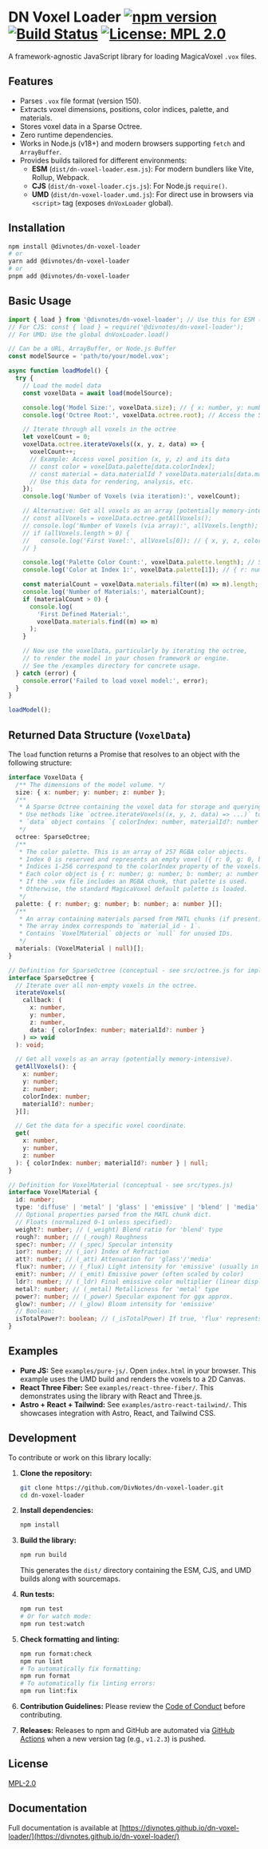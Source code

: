 # DN Voxel Loader [![npm version](https://img.shields.io/npm/v/@divnotes/dn-voxel-loader.svg)](https://www.npmjs.com/package/@divnotes/dn-voxel-loader) [![Build Status](https://github.com/DivNotes/dn-voxel-loader/actions/workflows/release.yml/badge.svg)](https://github.com/DivNotes/dn-voxel-loader/actions/workflows/release.yml) [![License: MPL 2.0](https://img.shields.io/badge/License-MPL_2.0-brightgreen.svg)](https://opensource.org/licenses/MPL-2.0)

A framework-agnostic JavaScript library for loading MagicaVoxel `.vox` files.

## Features

- Parses `.vox` file format (version 150).
- Extracts voxel dimensions, positions, color indices, palette, and materials.
- Stores voxel data in a Sparse Octree.
- Zero runtime dependencies.
- Works in Node.js (v18+) and modern browsers supporting `fetch` and `ArrayBuffer`.
- Provides builds tailored for different environments:
  - **ESM** (`dist/dn-voxel-loader.esm.js`): For modern bundlers like Vite, Rollup, Webpack.
  - **CJS** (`dist/dn-voxel-loader.cjs.js`): For Node.js `require()`.
  - **UMD** (`dist/dn-voxel-loader.umd.js`): For direct use in browsers via `<script>` tag (exposes `dnVoxLoader` global).

## Installation

```bash
npm install @divnotes/dn-voxel-loader
# or
yarn add @divnotes/dn-voxel-loader
# or
pnpm add @divnotes/dn-voxel-loader
```

## Basic Usage

```javascript
import { load } from '@divnotes/dn-voxel-loader'; // Use this for ESM (bundlers, Node.js with "type": "module")
// For CJS: const { load } = require('@divnotes/dn-voxel-loader');
// For UMD: Use the global dnVoxLoader.load()

// Can be a URL, ArrayBuffer, or Node.js Buffer
const modelSource = 'path/to/your/model.vox';

async function loadModel() {
  try {
    // Load the model data
    const voxelData = await load(modelSource);

    console.log('Model Size:', voxelData.size); // { x: number, y: number, z: number }
    console.log('Octree Root:', voxelData.octree.root); // Access the SparseOctree root node

    // Iterate through all voxels in the octree
    let voxelCount = 0;
    voxelData.octree.iterateVoxels((x, y, z, data) => {
      voxelCount++;
      // Example: Access voxel position (x, y, z) and its data
      // const color = voxelData.palette[data.colorIndex];
      // const material = data.materialId ? voxelData.materials[data.materialId - 1] : null;
      // Use this data for rendering, analysis, etc.
    });
    console.log('Number of Voxels (via iteration):', voxelCount);

    // Alternative: Get all voxels as an array (potentially memory-intensive for large models)
    // const allVoxels = voxelData.octree.getAllVoxels();
    // console.log('Number of Voxels (via array):', allVoxels.length);
    // if (allVoxels.length > 0) {
    //   console.log('First Voxel:', allVoxels[0]); // { x, y, z, colorIndex, materialId? }
    // }

    console.log('Palette Color Count:', voxelData.palette.length); // Should be 257 (index 0 is empty)
    console.log('Color at Index 1:', voxelData.palette[1]); // { r: number, g: number, b: number, a: number }

    const materialCount = voxelData.materials.filter((m) => m).length;
    console.log('Number of Materials:', materialCount);
    if (materialCount > 0) {
      console.log(
        'First Defined Material:',
        voxelData.materials.find((m) => m)
      );
    }

    // Now use the voxelData, particularly by iterating the octree,
    // to render the model in your chosen framework or engine.
    // See the /examples directory for concrete usage.
  } catch (error) {
    console.error('Failed to load voxel model:', error);
  }
}

loadModel();
```

## Returned Data Structure (`VoxelData`)

The `load` function returns a Promise that resolves to an object with the following structure:

```typescript
interface VoxelData {
  /** The dimensions of the model volume. */
  size: { x: number; y: number; z: number };
  /**
   * A Sparse Octree containing the voxel data for storage and querying.
   * Use methods like `octree.iterateVoxels((x, y, z, data) => ...)` to access voxels.
   * `data` object contains `{ colorIndex: number, materialId?: number }`.
   */
  octree: SparseOctree;
  /**
   * The color palette. This is an array of 257 RGBA color objects.
   * Index 0 is reserved and represents an empty voxel ({ r: 0, g: 0, b: 0, a: 0 }).
   * Indices 1-256 correspond to the colorIndex property of the voxels.
   * Each color object is { r: number; g: number; b: number; a: number } (0-255).
   * If the .vox file includes an RGBA chunk, that palette is used.
   * Otherwise, the standard MagicaVoxel default palette is loaded.
   */
  palette: { r: number; g: number; b: number; a: number }[];
  /**
   * An array containing materials parsed from MATL chunks (if present).
   * The array index corresponds to `material_id - 1`.
   * Contains `VoxelMaterial` objects or `null` for unused IDs.
   */
  materials: (VoxelMaterial | null)[];
}

// Definition for SparseOctree (conceptual - see src/octree.js for implementation)
interface SparseOctree {
  // Iterate over all non-empty voxels in the octree.
  iterateVoxels(
    callback: (
      x: number,
      y: number,
      z: number,
      data: { colorIndex: number; materialId?: number }
    ) => void
  ): void;

  // Get all voxels as an array (potentially memory-intensive).
  getAllVoxels(): {
    x: number;
    y: number;
    z: number;
    colorIndex: number;
    materialId?: number;
  }[];

  // Get the data for a specific voxel coordinate.
  get(
    x: number,
    y: number,
    z: number
  ): { colorIndex: number; materialId?: number } | null;
}

// Definition for VoxelMaterial (conceptual - see src/types.js)
interface VoxelMaterial {
  id: number;
  type: 'diffuse' | 'metal' | 'glass' | 'emissive' | 'blend' | 'media';
  // Optional properties parsed from the MATL chunk dict.
  // Floats (normalized 0-1 unless specified):
  weight?: number; // (_weight) Blend ratio for 'blend' type
  rough?: number; // (_rough) Roughness
  spec?: number; // (_spec) Specular intensity
  ior?: number; // (_ior) Index of Refraction
  att?: number; // (_att) Attenuation for 'glass'/'media'
  flux?: number; // (_flux) Light intensity for 'emissive' (usually in lumens)
  emit?: number; // (_emit) Emissive power (often scaled by color)
  ldr?: number; // (_ldr) Final emissive color multiplier (linear display range)
  metal?: number; // (_metal) Metallicness for 'metal' type
  power?: number; // (_power) Specular exponent for ggx approx.
  glow?: number; // (_glow) Bloom intensity for 'emissive'
  // Boolean:
  isTotalPower?: boolean; // (_isTotalPower) If true, 'flux' represents total power directly
}
```

## Examples

- **Pure JS:** See `examples/pure-js/`. Open `index.html` in your browser. This example uses the UMD build and renders the voxels to a 2D Canvas.
- **React Three Fiber:** See `examples/react-three-fiber/`. This demonstrates using the library with React and Three.js.
- **Astro + React + Tailwind:** See `examples/astro-react-tailwind/`. This showcases integration with Astro, React, and Tailwind CSS.

## Development

To contribute or work on this library locally:

1.  **Clone the repository:**

    ```bash
    git clone https://github.com/DivNotes/dn-voxel-loader.git
    cd dn-voxel-loader
    ```

2.  **Install dependencies:**

    ```bash
    npm install
    ```

3.  **Build the library:**

    ```bash
    npm run build
    ```

    This generates the `dist/` directory containing the ESM, CJS, and UMD builds along with sourcemaps.

4.  **Run tests:**

    ```bash
    npm run test
    # Or for watch mode:
    npm run test:watch
    ```

5.  **Check formatting and linting:**

    ```bash
    npm run format:check
    npm run lint
    # To automatically fix formatting:
    npm run format
    # To automatically fix linting errors:
    npm run lint:fix
    ```

6.  **Contribution Guidelines:** Please review the [Code of Conduct](CODE_OF_CONDUCT.md) before contributing.

7.  **Releases:** Releases to npm and GitHub are automated via [GitHub Actions](.github/workflows/release.yml) when a new version tag (e.g., `v1.2.3`) is pushed.

## License

[MPL-2.0](LICENSE)

## Documentation

Full documentation is available at [https://divnotes.github.io/dn-voxel-loader/](https://divnotes.github.io/dn-voxel-loader/)
